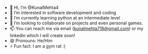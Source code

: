 - 👋 Hi, I’m @KunalMehta4
- 👀 I’m interested in software development and coding
- 🌱 I’m currently learning python at an intermediate level
- 💞️ I’m looking to collaborate on projects and even personal games.
- 📫 You can reach me via email (kunalmehta718@gmail.com) or my linkedin which I will create soon!
- 😄 Pronouns: He/Him
- ⚡ Fun fact: I am a gym rat :)

<!---
KunalMehta4/KunalMehta4 is a ✨ special ✨ repository because its `README.md` (this file) appears on your GitHub profile.
You can click the Preview link to take a look at your changes.
--->
